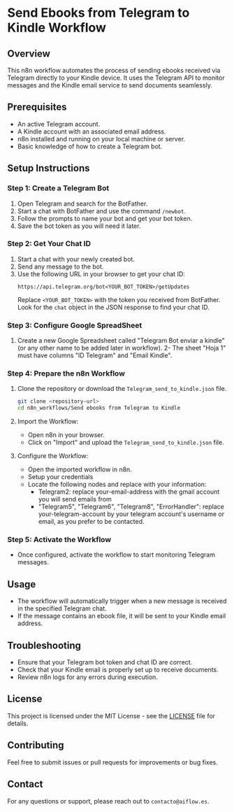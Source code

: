 # Send Ebooks from Telegram to Kindle Workflow

## Overview
This n8n workflow automates the process of sending ebooks received via Telegram directly to your Kindle device. It uses the Telegram API to monitor messages and the Kindle email service to send documents seamlessly.

## Prerequisites
- An active Telegram account.
- A Kindle account with an associated email address.
- n8n installed and running on your local machine or server.
- Basic knowledge of how to create a Telegram bot.

## Setup Instructions

### Step 1: Create a Telegram Bot
1. Open Telegram and search for the BotFather.
2. Start a chat with BotFather and use the command `/newbot`.
3. Follow the prompts to name your bot and get your bot token.
4. Save the bot token as you will need it later.

### Step 2: Get Your Chat ID
1. Start a chat with your newly created bot.
2. Send any message to the bot.
3. Use the following URL in your browser to get your chat ID:
   ```
   https://api.telegram.org/bot<YOUR_BOT_TOKEN>/getUpdates
   ```
   Replace `<YOUR_BOT_TOKEN>` with the token you received from BotFather. Look for the `chat` object in the JSON response to find your chat ID.

### Step 3: Configure Google SpreadSheet
1. Create a new Google Spreadsheet called "Telegram Bot enviar a kindle" (or any other name to be added later in workflow).
2- The sheet "Hoja 1" must have columns "ID Telegram" and "Email Kindle".

### Step 4: Prepare the n8n Workflow
1. Clone the repository or download the `Telegram_send_to_kindle.json` file.
   ```bash
   git clone <repository-url>
   cd n8n_workflows/Send ebooks from Telegram to Kindle
   ```

2. Import the Workflow:
   - Open n8n in your browser.
   - Click on "Import" and upload the `Telegram_send_to_kindle.json` file.

3. Configure the Workflow:
   - Open the imported workflow in n8n.
   - Setup your credentials
   - Locate the following nodes and replace with your information: 
        - Telegram2: replace your-email-address with the gmail account you will send emails from
        - "Telegram5", "Telegram6", "Telegram8", "ErrorHandler": replace your-telegram-account by your telegram account's username or email, as you prefer to be contacted.

### Step 5: Activate the Workflow
- Once configured, activate the workflow to start monitoring Telegram messages.

## Usage
- The workflow will automatically trigger when a new message is received in the specified Telegram chat.
- If the message contains an ebook file, it will be sent to your Kindle email address.

## Troubleshooting
- Ensure that your Telegram bot token and chat ID are correct.
- Check that your Kindle email is properly set up to receive documents.
- Review n8n logs for any errors during execution.

## License
This project is licensed under the MIT License - see the [LICENSE](LICENSE) file for details.

## Contributing
Feel free to submit issues or pull requests for improvements or bug fixes.

## Contact
For any questions or support, please reach out to `contacto@aiflow.es`.